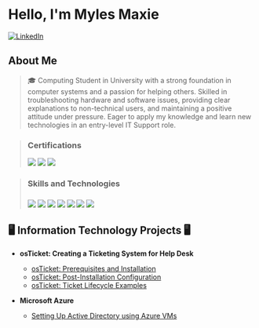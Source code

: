 # Hello, I'm Myles Maxie

[![LinkedIn](https://img.shields.io/badge/LinkedIn-Connect-blue?style=flat-square&logo=linkedin)](https://www.linkedin.com/in/milesmaxie/)

## About Me  

> 🎓 Computing Student in University with a strong foundation in computer systems and a passion for helping others. Skilled in troubleshooting hardware and software issues, providing clear explanations to non-technical users, and maintaining a positive attitude under pressure. Eager to apply my knowledge and learn new technologies in an entry-level IT Support role.


> ### Certifications
> <img src="https://img.shields.io/badge/-Network%2B-FF0000?&style=for-the-badge&logo=CompTIA&logoColor=white" />
> <img src="https://img.shields.io/badge/-Security%2B-FF0000?&style=for-the-badge&logo=CompTIA&logoColor=white" />
> <img src="https://img.shields.io/badge/-Azure%20Fundamentals (In Progress)-0078D4?&style=for-the-badge&logo=Microsoft%20Azure&logoColor=white" />

> ### Skills and Technologies
> ### 
> <img src="https://img.shields.io/badge/-Active_Directory-0078D4?&style=for-the-badge&logo=Microsoft&logoColor=white" />
> <img src="https://img.shields.io/badge/-Office_365-0078D4?&style=for-the-badge&logo=Microsoft-Office&logoColor=white" />
> <img src="https://img.shields.io/badge/-Windows OS-0078D4?&style=for-the-badge&logo=windows&logoColor=white" />
> <img src="https://img.shields.io/badge/-macOS-000000?&style=for-the-badge&logo=apple&logoColor=white" />
> <img src="https://img.shields.io/badge/-Ubuntu-E95420?&style=for-the-badge&logo=ubuntu&logoColor=white" />
> <img src="https://img.shields.io/badge/-Ticketing Systems-0052CC?&style=for-the-badge&&logoColor=white" />
> <img src="https://img.shields.io/badge/-Google_Workspace-4285F4?&style=for-the-badge&logo=google&logoColor=white" />



##
<h2> 🖥️ Information Technology Projects 🖥</h2>

- <b> osTicket: Creating a Ticketing System for Help Desk </b>
  - [osTicket: Prerequisites and Installation](https://github.com/mylesmaxie0/osticket-prereqs)
  - [osTicket: Post-Installation Configuration](https://github.com/mylesmaxie0/post-install)
  - [osTicket: Ticket Lifecycle Examples](https://github.com/mylesmaxie0/ticket-simulation)
 
- <b> Microsoft Azure </b>
  - [Setting Up Active Directory using Azure VMs](https://github.com/mylesmaxie0/configure-ad)   




